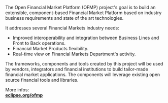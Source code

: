 The Open Financial Market Platform (OFMP) project's goal is to build an extensible, component-based Financial Market Platform based on industry business requirements and state of the art technologies.

It addresses several Financial Markets industry needs:

  * Improved interoperability and integration between Business Lines and Front to Back operations.
  * Financial Market Products flexibility.
  * Real-time view on Financial Markets Department's activity.

The frameworks, components and tools created by this project will be used by vendors, integrators and financial institutions to build tailor-made financial market applications. The components will leverage existing open source financial tools and libraries.

More infos:<br />
**[eclipse.org/ofmp](http://www.eclipse.org/ofmp)**<br />

